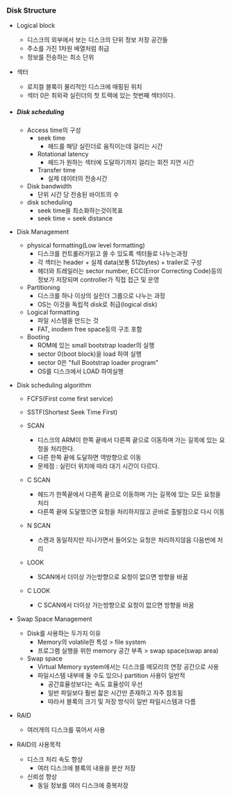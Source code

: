 ### Disk Structure

- Logical block

  - 디스크의 외부에서 보는 디스크의 단위 정보 저장 공간들
  - 주소를 가진 1차원 배열처럼 취급
  - 정보를 전송하는 최소 단위

- 섹터

  - 로지컬 블록이 물리적인 디스크에 매핑된 위치
  - 섹터 0은 최외곽 실린더의 첫 트랙에 있는 첫번째 섹터이다.

  

- ##### Disk scheduling
  - Access time의 구성
    - seek time
      - 헤드를 해당 실린더로 움직이는데 걸리는 시간
    - Rotational latency
      - 헤드가 원하는 섹터에 도달하기까지 걸리는 회전 지연 시간
    - Transfer time
      - 실제 데이터의 전송시간
  - Disk bandwidth
    - 단위 시간 당 전송된 바이트의 수
  - disk scheduling
    - seek time을 최소화하는것이목표
    - seek time = seek distance

- Disk Management

  - physical formatting(Low level formatting)
    - 디스크를 컨트롤러가읽고 쓸 수 있도록 섹터들로 나누는과정
    - 각 섹터는 header + 실제 data(보통 512bytes) + trailer로 구성
    - 헤더와 트레일러는 sector number, ECC(Error Correcting Code)등의 정보가 저장되며 controller가 직접 접근 및 운영
  - Partitioning
    - 디스크를 하나 이상의 실린더 그룹으로 나누는 과정
    - OS는 이것을 독립적 disk로 취급(logical disk)
  - Logical formatting
    - 파일 시스템을 만드는 것
    - FAT, inodem free space등의 구조 포함
  - Booting
    - ROM에 있는 small bootstrap loader의 실행
    - sector 0(boot block)을 load 하여 실행
    - sector 0은 "full Bootstrap loader program"
    - OS를 디스크에서 LOAD 하여실행



- Disk scheduling algorithm

  - FCFS(First come first service)
  - SSTF(Shortest Seek Time First)
  - SCAN
    - 디스크의 ARM이 한쪽 끝에서 다른쪽 끝으로 이동하며 가는 길목에 있는 요청을 처리한다.
    - 다른 한쪽 끝에 도달하면 역방향으로 이동
    - 문제점 : 실린더 위치에 따라 대기 시간이 다르다.

  - C SCAN
    - 헤드가 한쪽끝에서 다른쪽 끝으로 이동하며 가는 길목에 있는 모든 요청을 처리
    - 다른쪽 끝에 도달했으면 요청을 처리하지않고 곧바로 출발점으로 다시 이동
  - N SCAN
    - 스캔과 동일하지만 지나가면서 들어오는 요청은 처리하지않음 다음번에 처리

  - LOOK
    - SCAN에서 더이상 가는방향으로 요청이 없으면 방향을 바꿈
  - C LOOK
    - C SCAN에서 더이상 가는방향으로 요청이 없으면 방향을 바꿈



- Swap Space Management
  - Disk를 사용하는 두가지 이유
    - Memory의 volatile한 특성 > file system
    - 프로그램 실행을 위한 memory 공간 부족 > swap space(swap area)
  - Swap space
    - Virtual Memory system에서는 디스크를 메모리의 연장 공간으로 사용
    - 파일시스템 내부에 둘 수도 있으나 partition 사용이 일반적
      - 공간효율성보다는 속도 효율성이 우선
      - 일반 파일보다 훨씬 잛은 시간만 존재하고 자주 참조됨
      - 따라서 블록의 크기 및 저장 방식이 일반 파일시스템과 다름
- RAID
  - 여러개의 디스크를 묶어서 사용
- RAID의 사용목적
  - 디스크 처리 속도 향상
    - 여러 디스크에 블록의 내용을 분산 저장
  - 신뢰성 향상
    - 동일 정보를 여러 디스크에 중복저장

